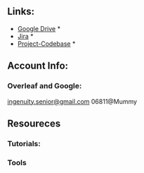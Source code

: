 ## Links:
* [Google Drive](https://drive.google.com/drive/folders/1zzsi3QI5fW6ZCFwn50HKV9TY7_6H5-SA?usp=sharing) *
* [Jira](https://seniordesign-spr2020.atlassian.net/jira) *
* [Project-Codebase](https://github.com/deviprasad97/senior-design-codebase) *

## Account Info:
### Overleaf and Google:
ingenuity.senior@gmail.com
06811@Mummy

## Resoureces
### Tutorials:
### Tools

